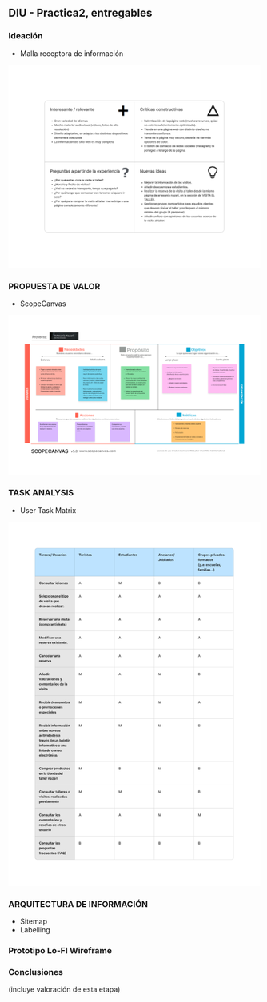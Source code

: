 ## DIU - Practica2, entregables

### Ideación 
* Malla receptora de información  

![Malla receptora](./1%20-%20Ideacion/malla%20receptora.png)



### PROPUESTA DE VALOR
* ScopeCanvas

![Propuesta de valor](./2%20-%20Propuesta%20de%20Valor/propuesta%20de%20valor.png)


### TASK ANALYSIS
* User Task Matrix 

![Matriz de tareas de usuario](./3%20-%20Analisis%20de%20Tareas/matriz%20tareas%20usuario.png)


### ARQUITECTURA DE INFORMACIÓN

* Sitemap 
* Labelling 


### Prototipo Lo-FI Wireframe 


### Conclusiones  
(incluye valoración de esta etapa)
